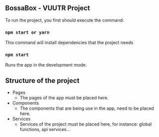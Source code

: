 ## BossaBox - VUUTR Project

To run the project, you first should execute the command:

### `npm start or yarn`

This command will install dependencies that the project needs

### `npm start`

Runs the app in the development mode.<br>

## Structure of the project

- Pages
    - The pages of the app must be placed here. 
- Components
    - The components that are being use in the app, need to be placed here.
- Services
    - Services of the project must be placed here, for instance: global functions, api services...